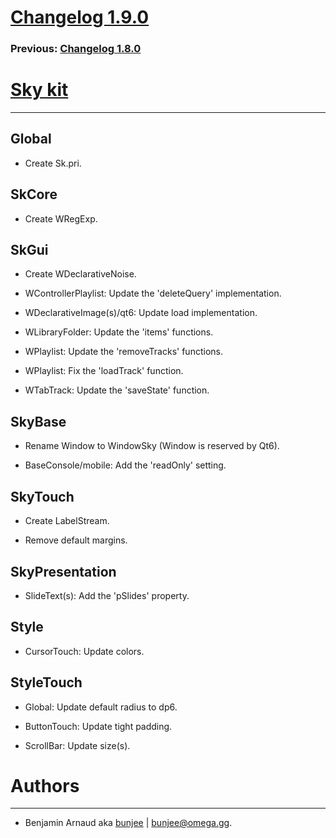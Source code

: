 # [Changelog 1.9.0](http://omega.gg/Sky/changes/1.9.0.html)

### Previous: [Changelog 1.8.0](1.8.0.html)

# [Sky kit](http://omega.gg/Sky)
---

## Global

- Create Sk.pri.


## SkCore

- Create WRegExp.


## SkGui

- Create WDeclarativeNoise.

- WControllerPlaylist: Update the 'deleteQuery' implementation.

- WDeclarativeImage(s)/qt6: Update load implementation.

- WLibraryFolder: Update the 'items' functions.

- WPlaylist: Update the 'removeTracks' functions.

- WPlaylist: Fix the 'loadTrack' function.

- WTabTrack: Update the 'saveState' function.


## SkyBase

- Rename Window to WindowSky (Window is reserved by Qt6).

- BaseConsole/mobile: Add the 'readOnly' setting.


## SkyTouch

- Create LabelStream.

- Remove default margins.


## SkyPresentation

- SlideText(s): Add the 'pSlides' property.


## Style

- CursorTouch: Update colors.


## StyleTouch

- Global: Update default radius to dp6.

- ButtonTouch: Update tight padding.

- ScrollBar: Update size(s).


# Authors
---

- Benjamin Arnaud aka [bunjee](http://bunjee.me) | <bunjee@omega.gg>.

